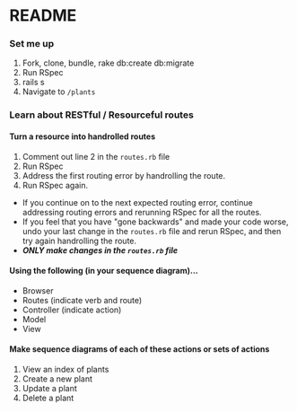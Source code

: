 # README

### Set me up

1. Fork, clone, bundle, rake db:create db:migrate
1. Run RSpec
1. rails s
1. Navigate to `/plants`

### Learn about RESTful / Resourceful routes

#### Turn a resource into handrolled routes

1. Comment out line 2 in the `routes.rb` file
1. Run RSpec
1. Address the first routing error by handrolling the route.
1. Run RSpec again.
  * If you continue on to the next expected routing error, continue addressing routing errors and rerunning RSpec for all the routes.
  * If you feel that you have "gone backwards" and made your code worse, undo your last change in the `routes.rb` file and rerun RSpec, and then try again handrolling the route.
  * ***ONLY make changes in the `routes.rb` file***

#### Using the following (in your sequence diagram)...

  * Browser
  * Routes (indicate verb and route)
  * Controller (indicate action)
  * Model
  * View

#### Make sequence diagrams of each of these actions or sets of actions

  1. View an index of plants
  1. Create a new plant
  1. Update a plant
  1. Delete a plant
